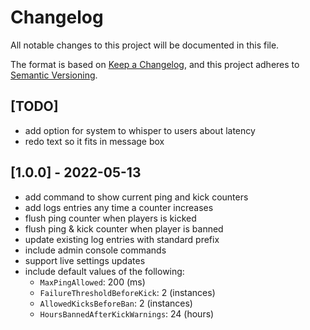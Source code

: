 ﻿# Changelog

All notable changes to this project will be documented in this file.

The format is based on [Keep a Changelog](https://keepachangelog.com/en/1.0.0/),
and this project adheres to [Semantic Versioning](https://semver.org/spec/v2.0.0.html).

## [TODO]

- add option for system to whisper to users about latency
- redo text so it fits in message box

## [1.0.0] - 2022-05-13

- add command to show current ping and kick counters
- add logs entries any time a counter increases
- flush ping counter when players is kicked
- flush ping & kick counter when player is banned
- update existing log entries with standard prefix
- include admin console commands
- support live settings updates
- include default values of the following:
  - `MaxPingAllowed`: 200 (ms)
  - `FailureThresholdBeforeKick`: 2 (instances)
  - `AllowedKicksBeforeBan`: 2 (instances)
  - `HoursBannedAfterKickWarnings`: 24 (hours)

